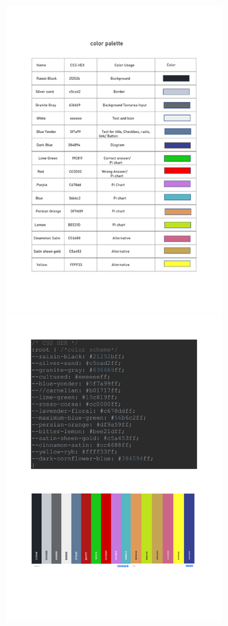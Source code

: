 ![](../../assets/images/conventions/Colorscheme0.png)
![](../../assets/images/conventions/Colorscheme1.png)
